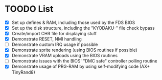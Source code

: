 # TOODO List

- [x] Set up defines & RAM, including those used by the FDS BIOS
- [x] Set up the disk structure, including the "KYODAKU-" file check bypass
- [x] Create/import CHR file for displaying stuff
- [x] Demonstrate RESET, NMI handling
- [ ] Demonstrate custom IRQ usage if possible
- [x] Demonstrate sprite rendering (using BIOS routines if possible)
- [x] Demonstrate VRAM uploads using the BIOS routines
- [ ] Demonstrate issues with the BIOS' "DMC safe" controller polling routine
- [x] Demonstrate usage of PRG-RAM by using self-modifying code (AX+ TinyRand8)
